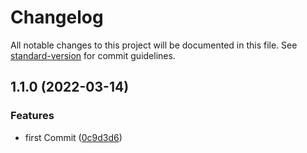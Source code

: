 # Changelog

All notable changes to this project will be documented in this file. See [standard-version](https://github.com/conventional-changelog/standard-version) for commit guidelines.

## 1.1.0 (2022-03-14)


### Features

* first Commit ([0c9d3d6](https://github.com/ttessarolo/json-to-synthesis/commits/0c9d3d654be74cf3feedc4859c9e75525ee8d65e))
